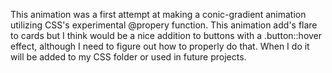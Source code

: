This animation was a first attempt at making a conic-gradient animation utilizing CSS's experimental @propery function. This animation add's flare to cards but I think would be a nice addition to buttons with a .button::hover effect, although I need to figure out how to properly do that. When I do it will be added to my CSS folder or used in future projects.
